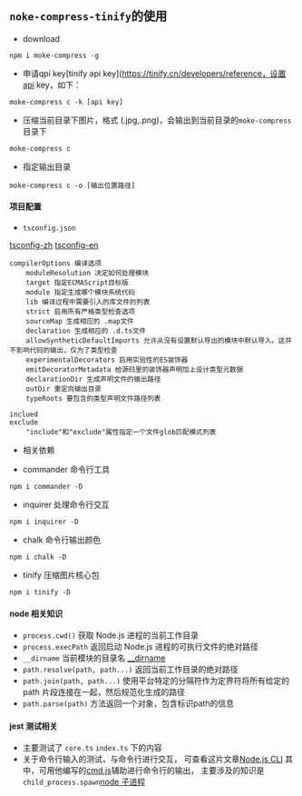 ## `noke-compress-tinify`的使用

- download

```
npm i moke-compress -g
```

- 申请qpi key[tinify api key](https://tinify.cn/developers/reference，设置api key，如下：

```
moke-compress c -k [api key]
```

- 压缩当前目录下图片，格式 (.jpg,.png)，会输出到当前目录的`moke-compress`目录下

```
moke-compress c
```

- 指定输出目录

```
moke-compress c -o [输出位置路径]
```

#### 项目配置

- `tsconfig.json` 

[tsconfig-zh](https://www.tslang.cn/docs/handbook/tsconfig-json.html)
[tsconfig-en](http://www.typescriptlang.org/docs/handbook/tsconfig-json.html)

```
compilerOptions 编译选项
    moduleResolution 决定如何处理模块
    target 指定ECMAScript目标版
    module 指定生成哪个模块系统代码
    lib 编译过程中需要引入的库文件的列表
    strict 启用所有严格类型检查选项
    sourceMap 生成相应的 .map文件
    declaration 生成相应的 .d.ts文件
    allowSyntheticDefaultImports 允许从没有设置默认导出的模块中默认导入。这并不影响代码的输出，仅为了类型检查
    experimentalDecorators 启用实验性的ES装饰器
    emitDecoratorMetadata 给源码里的装饰器声明加上设计类型元数据
    declarationDir 生成声明文件的输出路径
    outDir 重定向输出目录
    typeRoots 要包含的类型声明文件路径列表

inclued 
exclude
    "include"和"exclude"属性指定一个文件glob匹配模式列表
```

- 相关依赖

- commander 命令行工具
    
```
npm i commander -D
```

- inquirer  处理命令行交互

```
npm i inquirer -D
```

- chalk 命令行输出颜色

```
npm i chalk -D
```

- tinify 压缩图片核心包

```
npm i tinify -D
```

#### node 相关知识

- `process.cwd()` 获取 Node.js 进程的当前工作目录
- `process.execPath` 返回启动 Node.js 进程的可执行文件的绝对路径
- `__dirname` 当前模块的目录名 [__dirname](http://nodejs.cn/api/modules.html#modules_dirname)
- `path.resolve(path, path...)` 返回当前工作目录的绝对路径
- `path.join(path, path...)` 使用平台特定的分隔符作为定界符将所有给定的 path 片段连接在一起，然后规范化生成的路径
- `path.parse(path)` 方法返回一个对象，包含标识path的信息


#### jest 测试相关

- 主要测试了 `core.ts` `index.ts` 下的内容
- 关于命令行输入的测试，与命令行进行交互，
可查看这片文章[Node.js CLI](https://medium.com/@zorrodg/integration-tests-on-node-js-cli-part-2-testing-interaction-user-input-6f345d4b713a)
其中，可用他编写的[cmd.js](https://gist.github.com/zorrodg/c349cf54a3f6d0a9ba62e0f4066f31cb)辅助进行命令行的输出，
主要涉及的知识是`child_process.spawn`[node 子进程](http://nodejs.cn/api/child_process.html#child_process_child_process_spawn_command_args_options)

